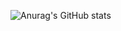 ![Anurag's GitHub stats](https://github-readme-stats.vercel.app/api?username=leeyf888&show_icons=true&theme=radical)
